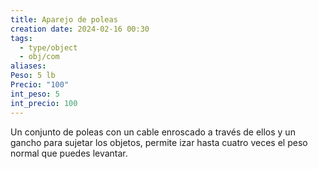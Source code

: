 ```yaml
---
title: Aparejo de poleas
creation date: 2024-02-16 00:30
tags:
  - type/object
  - obj/com
aliases: 
Peso: 5 lb
Precio: "100"
int_peso: 5
int_precio: 100
---
```

Un conjunto de poleas con un cable enroscado a través de ellos y un gancho para sujetar los objetos, permite izar hasta cuatro veces el peso normal que puedes levantar.
